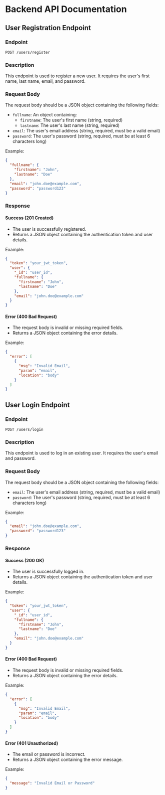 # Backend API Documentation

## User Registration Endpoint

### Endpoint
`POST /users/register`

### Description
This endpoint is used to register a new user. It requires the user's first name, last name, email, and password.

### Request Body
The request body should be a JSON object containing the following fields:
- `fullname`: An object containing:
  - `firstname`: The user's first name (string, required)
  - `lastname`: The user's last name (string, required)
- `email`: The user's email address (string, required, must be a valid email)
- `password`: The user's password (string, required, must be at least 6 characters long)

Example:
```json
{
  "fullname": {
    "firstname": "John",
    "lastname": "Doe"
  },
  "email": "john.doe@example.com",
  "password": "password123"
}
```

### Response
#### Success (201 Created)
- The user is successfully registered.
- Returns a JSON object containing the authentication token and user details.

Example:
```json
{
  "token": "your_jwt_token",
  "user": {
    "_id": "user_id",
    "fullname": {
      "firstname": "John",
      "lastname": "Doe"
    },
    "email": "john.doe@example.com"
  }
}
```

#### Error (400 Bad Request)
- The request body is invalid or missing required fields.
- Returns a JSON object containing the error details.

Example:
```json
{
  "error": [
    {
      "msg": "Invalid Email",
      "param": "email",
      "location": "body"
    }
  ]
}
```

## User Login Endpoint

### Endpoint
`POST /users/login`

### Description
This endpoint is used to log in an existing user. It requires the user's email and password.

### Request Body
The request body should be a JSON object containing the following fields:
- `email`: The user's email address (string, required, must be a valid email)
- `password`: The user's password (string, required, must be at least 6 characters long)

Example:
```json
{
  "email": "john.doe@example.com",
  "password": "password123"
}
```

### Response
#### Success (200 OK)
- The user is successfully logged in.
- Returns a JSON object containing the authentication token and user details.

Example:
```json
{
  "token": "your_jwt_token",
  "user": {
    "_id": "user_id",
    "fullname": {
      "firstname": "John",
      "lastname": "Doe"
    },
    "email": "john.doe@example.com"
  }
}
```

#### Error (400 Bad Request)
- The request body is invalid or missing required fields.
- Returns a JSON object containing the error details.

Example:
```json
{
  "error": [
    {
      "msg": "Invalid Email",
      "param": "email",
      "location": "body"
    }
  ]
}
```

#### Error (401 Unauthorized)
- The email or password is incorrect.
- Returns a JSON object containing the error message.

Example:
```json
{
  "message": "Invalid Email or Password"
}
```
